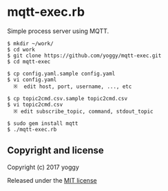 mqtt-exec.rb
====

Simple process server using MQTT.

    $ mkdir ~/work/
    $ cd work
    $ git clone https://github.com/yoggy/mqtt-exec.git
    $ cd mqtt-exec
    
    $ cp config.yaml.sample config.yaml
    $ vi config.yaml
      ※  edit host, port, username, ..., etc
    
    $ cp topic2cmd.csv.sample topic2cmd.csv
    $ vi topic2cmd.csv
      ※ edit subscribe_topic, command, stdout_topic

    $ sudo gem install mqtt
    $ ./mqtt-exec.rb

Copyright and license
----
Copyright (c) 2017 yoggy

Released under the [MIT license](LICENSE.txt)
